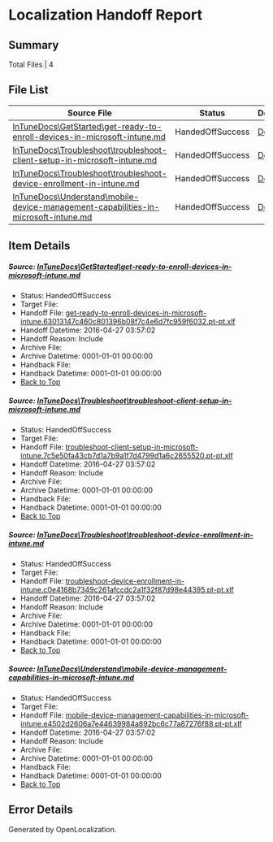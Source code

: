 # <a name='report-top'></a> Localization Handoff Report

## Summary
 Total Files | 4

## File List
 Source File | Status | Details 
 ----------- | ------ | ------- 
 [InTuneDocs\GetStarted\get-ready-to-enroll-devices-in-microsoft-intune.md](https://github.com/Microsoft/IntuneDocs-pr/blob/47994c79c939cd16ddc035105ea11a25416236b7/InTuneDocs/GetStarted/get-ready-to-enroll-devices-in-microsoft-intune.md) | HandedOffSuccess | [Details](#eb42c97b3d526fa67177ce2138879926933f7fbf491)
 [InTuneDocs\Troubleshoot\troubleshoot-client-setup-in-microsoft-intune.md](https://github.com/Microsoft/IntuneDocs-pr/blob/47994c79c939cd16ddc035105ea11a25416236b7/InTuneDocs/Troubleshoot/troubleshoot-client-setup-in-microsoft-intune.md) | HandedOffSuccess | [Details](#664e710a8d1c8ffeff8a40d70ed8e2ab0391b7431100)
 [InTuneDocs\Troubleshoot\troubleshoot-device-enrollment-in-intune.md](https://github.com/Microsoft/IntuneDocs-pr/blob/47994c79c939cd16ddc035105ea11a25416236b7/InTuneDocs/Troubleshoot/troubleshoot-device-enrollment-in-intune.md) | HandedOffSuccess | [Details](#aa95c8aa8dbf96b6209d6c9af7fb99098f3562791102)
 [InTuneDocs\Understand\mobile-device-management-capabilities-in-microsoft-intune.md](https://github.com/Microsoft/IntuneDocs-pr/blob/47994c79c939cd16ddc035105ea11a25416236b7/InTuneDocs/Understand/mobile-device-management-capabilities-in-microsoft-intune.md) | HandedOffSuccess | [Details](#bed5bc859af10502d101c4802839ddb4e0aaf1c61198)

## Item Details
##### <a name='eb42c97b3d526fa67177ce2138879926933f7fbf491'></a> Source: [InTuneDocs\GetStarted\get-ready-to-enroll-devices-in-microsoft-intune.md](https://github.com/Microsoft/IntuneDocs-pr/blob/47994c79c939cd16ddc035105ea11a25416236b7/InTuneDocs/GetStarted/get-ready-to-enroll-devices-in-microsoft-intune.md)
* Status: HandedOffSuccess
* Target File: 
* Handoff File: [get-ready-to-enroll-devices-in-microsoft-intune.63013147c460c801396b08f7c4e6d7fc959f6032.pt-pt.xlf](https://github.com/Microsoft/EM.handoff/blob/9a3b3e128f8889472cfe28dfcac9c1c742abdbbd/ol-handoff/Microsoft/IntuneDocs-pr.pt-pt/master/get-ready-to-enroll-devices-in-microsoft-intune.63013147c460c801396b08f7c4e6d7fc959f6032.pt-pt.xlf)
* Handoff Datetime: 2016-04-27 03:57:02
* Handoff Reason: Include
* Archive File: 
* Archive Datetime: 0001-01-01 00:00:00
* Handback File: 
* Handback Datetime: 0001-01-01 00:00:00
* [Back to Top](#report-top)

##### <a name='664e710a8d1c8ffeff8a40d70ed8e2ab0391b7431100'></a> Source: [InTuneDocs\Troubleshoot\troubleshoot-client-setup-in-microsoft-intune.md](https://github.com/Microsoft/IntuneDocs-pr/blob/47994c79c939cd16ddc035105ea11a25416236b7/InTuneDocs/Troubleshoot/troubleshoot-client-setup-in-microsoft-intune.md)
* Status: HandedOffSuccess
* Target File: 
* Handoff File: [troubleshoot-client-setup-in-microsoft-intune.7c5e50fa43cb7d1a7b9a1f7d4799d1a6c2655520.pt-pt.xlf](https://github.com/Microsoft/EM.handoff/blob/9a3b3e128f8889472cfe28dfcac9c1c742abdbbd/ol-handoff/Microsoft/IntuneDocs-pr.pt-pt/master/troubleshoot-client-setup-in-microsoft-intune.7c5e50fa43cb7d1a7b9a1f7d4799d1a6c2655520.pt-pt.xlf)
* Handoff Datetime: 2016-04-27 03:57:02
* Handoff Reason: Include
* Archive File: 
* Archive Datetime: 0001-01-01 00:00:00
* Handback File: 
* Handback Datetime: 0001-01-01 00:00:00
* [Back to Top](#report-top)

##### <a name='aa95c8aa8dbf96b6209d6c9af7fb99098f3562791102'></a> Source: [InTuneDocs\Troubleshoot\troubleshoot-device-enrollment-in-intune.md](https://github.com/Microsoft/IntuneDocs-pr/blob/47994c79c939cd16ddc035105ea11a25416236b7/InTuneDocs/Troubleshoot/troubleshoot-device-enrollment-in-intune.md)
* Status: HandedOffSuccess
* Target File: 
* Handoff File: [troubleshoot-device-enrollment-in-intune.c0e4168b7349c261afccdc2a1f32f87d98e44395.pt-pt.xlf](https://github.com/Microsoft/EM.handoff/blob/9a3b3e128f8889472cfe28dfcac9c1c742abdbbd/ol-handoff/Microsoft/IntuneDocs-pr.pt-pt/master/troubleshoot-device-enrollment-in-intune.c0e4168b7349c261afccdc2a1f32f87d98e44395.pt-pt.xlf)
* Handoff Datetime: 2016-04-27 03:57:02
* Handoff Reason: Include
* Archive File: 
* Archive Datetime: 0001-01-01 00:00:00
* Handback File: 
* Handback Datetime: 0001-01-01 00:00:00
* [Back to Top](#report-top)

##### <a name='bed5bc859af10502d101c4802839ddb4e0aaf1c61198'></a> Source: [InTuneDocs\Understand\mobile-device-management-capabilities-in-microsoft-intune.md](https://github.com/Microsoft/IntuneDocs-pr/blob/47994c79c939cd16ddc035105ea11a25416236b7/InTuneDocs/Understand/mobile-device-management-capabilities-in-microsoft-intune.md)
* Status: HandedOffSuccess
* Target File: 
* Handoff File: [mobile-device-management-capabilities-in-microsoft-intune.e4502d2606a7e44639984a892bc6c77a87276f88.pt-pt.xlf](https://github.com/Microsoft/EM.handoff/blob/9a3b3e128f8889472cfe28dfcac9c1c742abdbbd/ol-handoff/Microsoft/IntuneDocs-pr.pt-pt/master/mobile-device-management-capabilities-in-microsoft-intune.e4502d2606a7e44639984a892bc6c77a87276f88.pt-pt.xlf)
* Handoff Datetime: 2016-04-27 03:57:02
* Handoff Reason: Include
* Archive File: 
* Archive Datetime: 0001-01-01 00:00:00
* Handback File: 
* Handback Datetime: 0001-01-01 00:00:00
* [Back to Top](#report-top)


## Error Details

Generated by OpenLocalization.

